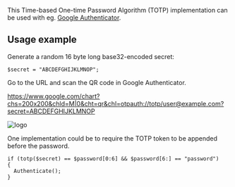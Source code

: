 This Time-based One-time Password Algorithm (TOTP) implementation can be used with eg. [Google Authenticator](https://en.wikipedia.org/wiki/Google_Authenticator).

Usage example
-------------

Generate a random 16 byte long base32-encoded secret:

```
$secret = "ABCDEFGHIJKLMNOP";
```

Go to the URL and scan the QR code in Google Authenticator.

https://www.google.com/chart?chs=200x200&chld=M|0&cht=qr&chl=otpauth://totp/user@example.com?secret=ABCDEFGHIJKLMNOP

![logo](https://www.google.com/chart?chs=200x200&chld=M|0&cht=qr&chl=otpauth://totp/user@example.com?secret=ABCDEFGHIJKLMNOP)

One implementation could be to require the TOTP token to be appended before the password.

```
if (totp($secret) == $password[0:6] && $password[6:] == "password")
{
  Authenticate();
}
```
